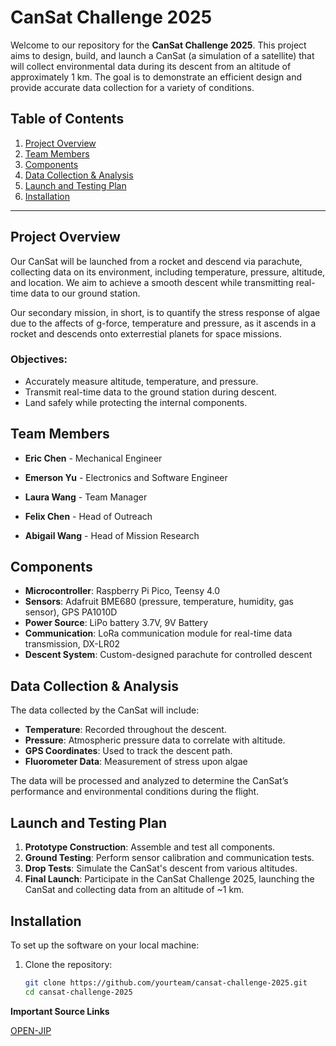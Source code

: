 # CanSat Challenge 2025

Welcome to our repository for the **CanSat Challenge 2025**. This project aims to design, build, and launch a CanSat (a simulation of a satellite) that will collect environmental data during its descent from an altitude of approximately 1 km. The goal is to demonstrate an efficient design and provide accurate data collection for a variety of conditions.

## Table of Contents

1. [Project Overview](#project-overview)
2. [Team Members](#team-members)
3. [Components](#components)
4. [Data Collection & Analysis](#data-collection--analysis)
5. [Launch and Testing Plan](#launch-and-testing-plan)
6. [Installation](#installation)


---

## Project Overview

Our CanSat will be launched from a rocket and descend via parachute, collecting data on its environment, including temperature, pressure, altitude, and location. We aim to achieve a smooth descent while transmitting real-time data to our ground station. 

Our secondary mission, in short, is to quantify the stress response of algae due to the affects of g-force, temperature and pressure, as it ascends in a rocket and descends onto exterrestial planets for space missions.

### Objectives:
- Accurately measure altitude, temperature, and pressure.
- Transmit real-time data to the ground station during descent.
- Land safely while protecting the internal components.

## Team Members

- **Eric Chen** - Mechanical Engineer

- **Emerson Yu** - Electronics and Software Engineer

- **Laura Wang** - Team Manager

- **Felix Chen** - Head of Outreach 

- **Abigail Wang** - Head of Mission Research

## Components

- **Microcontroller**: Raspberry Pi Pico, Teensy 4.0
- **Sensors**: Adafruit BME680 (pressure, temperature, humidity, gas sensor), GPS PA1010D
- **Power Source**: LiPo battery 3.7V, 9V Battery
- **Communication**: LoRa communication module for real-time data transmission, DX-LR02
- **Descent System**: Custom-designed parachute for controlled descent

## Data Collection & Analysis

The data collected by the CanSat will include:

- **Temperature**: Recorded throughout the descent.
- **Pressure**: Atmospheric pressure data to correlate with altitude.
- **GPS Coordinates**: Used to track the descent path.
- **Fluorometer Data**: Measurement of stress upon algae

The data will be processed and analyzed to determine the CanSat’s performance and environmental conditions during the flight.

## Launch and Testing Plan

1. **Prototype Construction**: Assemble and test all components.
2. **Ground Testing**: Perform sensor calibration and communication tests.
3. **Drop Tests**: Simulate the CanSat's descent from various altitudes.
4. **Final Launch**: Participate in the CanSat Challenge 2025, launching the CanSat and collecting data from an altitude of ~1 km.

## Installation

To set up the software on your local machine:

1. Clone the repository:
   ```bash
   git clone https://github.com/yourteam/cansat-challenge-2025.git
   cd cansat-challenge-2025

**Important Source Links**

[OPEN-JIP](https://github.com/HarveyBates/Open-JIP)

